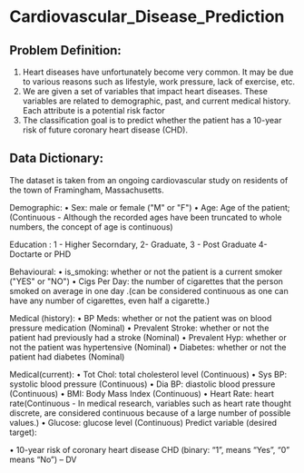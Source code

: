 # Cardiovascular_Disease_Prediction

## Problem Definition:

1. Heart diseases have unfortunately become very common. It may be due to various reasons such as lifestyle, work pressure, lack of exercise, etc.
2. We are given a set of variables that impact heart diseases. These variables are related to demographic, past, and current medical history. Each attribute is a potential risk factor
3. The classification goal is to predict whether the patient has a 10-year risk of future coronary heart disease (CHD). 

## Data Dictionary:

The dataset is taken from an ongoing cardiovascular study on residents of the town of Framingham, Massachusetts.

Demographic: 
• Sex: male or female ("M" or "F") 
• Age: Age of the patient;(Continuous - Although the recorded ages have been truncated to whole numbers, the concept of age is continuous)

Education : 
1 - Higher Secorndary, 2- Graduate, 3 - Post Graduate 4- Doctarte or PHD

Behavioural: 
• is_smoking: whether or not the patient is a current smoker ("YES" or "NO") 
• Cigs Per Day: the number of cigarettes that the person smoked on average in one day .(can be considered continuous as one can have any number of cigarettes, even half a cigarette.)

Medical (history): 
• BP Meds: whether or not the patient was on blood pressure medication (Nominal) 
• Prevalent Stroke: whether or not the patient had previously had a stroke (Nominal) 
• Prevalent Hyp: whether or not the patient was hypertensive (Nominal) 
• Diabetes: whether or not the patient had diabetes (Nominal)

Medical(current): 
• Tot Chol: total cholesterol level (Continuous) 
• Sys BP: systolic blood pressure (Continuous) • Dia BP: diastolic blood pressure (Continuous) 
• BMI: Body Mass Index (Continuous) 
• Heart Rate: heart rate(Continuous - In medical research, variables such as heart rate thought discrete, are considered continuous because of a large number of possible values.) 
• Glucose: glucose level (Continuous) 
Predict variable (desired target):

• 10-year risk of coronary heart disease CHD (binary: “1”, means “Yes”, “0” means “No”) – DV
